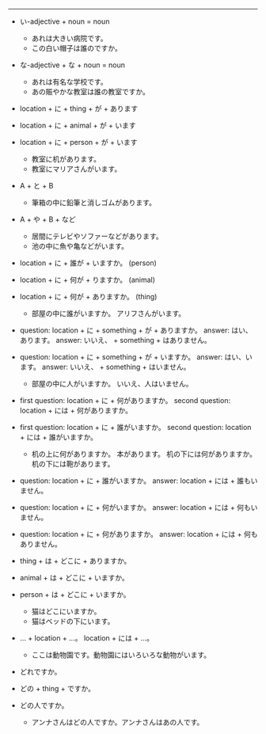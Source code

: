 
____

- い-adjective + noun = noun
  * あれは大きい病院です。
  * この白い帽子は誰のですか。

- な-adjective + な + noun = noun
  * あれは有名な学校です。
  * あの賑やかな教室は誰の教室ですか。

- location + に + thing + が + あります
- location + に + animal + が + います
- location + に + person + が + います
  * 教室に机があります。
  * 教室にマリアさんがいます。

- A + と + B
  * 筆箱の中に鉛筆と消しゴムがあります。

- A + や + B + など
  * 居間にテレビやソファーなどがあります。
  * 池の中に魚や亀などがいます。

- location + に + 誰が + いますか。 (person)
- location + に + 何が + りますか。 (animal)
- location + に + 何が + ありますか。 (thing)
  * 部屋の中に誰がいますか。
    アリフさんがいます。

- question: location + に + something +  が + ありますか。
  answer: はい、あります。
  answer: いいえ、 + something + はありません。
- question: location + に + something +  が + いますか。
  answer: はい、います。
  answer: いいえ、 + something + はいません。
  * 部屋の中に人がいますか。
    いいえ、人はいません。

- first question: location + に + 何がありますか。
  second question: location + には + 何がありますか。
- first question: location + に + 誰がいますか。
  second question: location + には + 誰がいますか。
  * 机の上に何がありますか。
    本があります。
    机の下には何がありますか。
    机の下には鞄があります。

- question: location + に + 誰がいますか。
  answer:   location + には + 誰もいません。
- question: location + に + 何がいますか。
  answer:   location + には + 何もいません。
- question: location + に + 何がありますか。
  answer:   location + には + 何もありません。

- thing + は + どこに + ありますか。
- animal + は + どこに + いますか。
- person + は + どこに + いますか。
  * 猫はどこにいますか。
  * 猫はベッドの下にいます。

- ... + location + ...。 location + には + ...。
  * ここは動物園です。動物園にはいろいろな動物がいます。

- どれですか。
- どの + thing + ですか。
- どの人ですか。
  * アンナさんはどの人ですか。アンナさんはあの人です。
